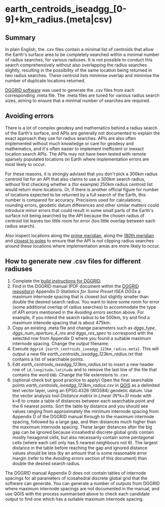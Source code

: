 # earth\_centroids\_iseadgg\_[0-9]+km\_radius.(meta|csv)

## Summary

In plain English, the .csv files contain a minimal list of centroids
that allow the Earth's surface area to be completely searched within
a minimal number of radius searches, for various radiuses. It is not
possible to conduct this search comprehensively without also
overlapping the radius searches slightly, resulting in the
possibility of the same location being returned in two radius
searches. These centroid lists minimise overlap and minimise the
number of duplicate locations returned.

[DGGRID software](https://github.com/sahrk/DGGRID) was used to
generate the .csv files from each corresponding .meta file. The
.meta files are tuned for various radius search sizes, aiming to
ensure that a minimal number of searches are required.

## Avoiding errors

There is a lot of complex geodesy and mathematics behind a radius
search of the Earth's surface, and APIs are generally not
documented to explain the exact approach they use for radius
searches. APIs are also often implemented without much knowledge or
care for geodesy and mathematics, and it's often easier to implement
inefficient or inexact location search APIs. The APIs may not have
been tested with remote sparsely populated locations on Earth where
implementation errors are most likely to occur.

For these reasons, it is strongly advised that you don't pick a
300km radius centroid list for an API that also claims to use a
300km search radius, without first checking whether a (for example)
250km radius centroid list would return more locations. Or, if
there is another official figure for number of locations expected
to be returned by a full search of the Earth, this number is
compared for accuracy. Precisions used for calculations, rounding
errors, geodetic datum differences and other similar matters could
introduce minor errors that could result in some small parts of the
Earth's surface not being searched by the API because the chosen
radius of centroid list leaves too little room for error (too little
overlap between each radius search).

Also inspect locations along the
[prime meridian](https://en.wikipedia.org/wiki/Prime_meridian),
along the
[180th meridian](https://en.wikipedia.org/wiki/180th_meridian) and
[closest to poles](https://en.wikipedia.org/wiki/List_of_northernmost_settlements)
to ensure that the API is not clipping radius searches around these
locations where implementation areas are more likely to occur.

## How to generate new .csv files for different radiuses

1. Complete the [build instructions for DGGRID](https://github.com/sahrk/DGGRID/blob/master/INSTALL.md).
2. Find in the DGGRID manual (PDF document within the
   [DGGRID repository](https://github.com/sahrk/DGGRID)) Appendix D
   _Statistics for Some Preset ISEA DGGs_ a maximum internode
   spacing that is closest but slightly smaller than double the
   desired search radius. You want to leave some room for error
   (some additional overlap of radius searches) to accommodate the
   type of API errors mentioned in the _Avoiding errors_ section
   above. For example, if you intend the search radius to be 500km,
   try and find a maximum intenode spacing that is about 475km.
3. Copy an existing .meta file and change parameters such as
   _dggs\_type_, _dggs\_num\_aperture\_4\_res_ and _dggs\_res\_spec_
   to correspond with the selected row from Appendix D where you
   found a suitable maximum internode spacing. Change the output
   filename.
4. Execute `dggrid {earth_centroids_iseadgg_123km_radius.meta}`.
   This will output a new file
   _earth\_centroids\_iseadgg\_123km\_radius.txt_ that contains a
   list of searchable points.
5. Edit _earth\_centroids\_iseadgg\_123km\_radius.txt_ to insert a
   new header row of `id,longitude,latitude` and to remove the last
   line of the file that contains the word `END`. Change the file
   extensions to _.csv_.
6. (optional check but good practice to apply) Open the final
   searchable points _earth\_centroids\_iseadgg\_123km\_radius.csv_
   in [QGIS](https://qgis.org/en/site/) as a delimited text vector
   layer, using an EPSG:4326 (WGS84) geodetic datum. Use the vector
   analysis tool _Distance matrix_ in _Linear (N*k×3)_ mode with
   k=6 to create a table of distances between each searchable point
   and the 6 nearest points. Sort the table by distance and you
   should see values ranging from approximately the minimum
   internode spacing from Appendix D of the DGGRID manual through
   to the maximum internode spacing, followed by a large gap, and
   then distances much higher than the maximum internode spacing.
   These larger distances after the big gap can be ignored because
   icosahedral discrete global grids contain mostly hexagonal cells,
   but also necessarily contain some pentagonal cells (where each
   cell only has 5 nearest neighbours not 6). The largest distance
   in the table before reaching the gap and ignored distance values
   should be less (by an amount that is some reasonable error margin
   (refer to the _Avoiding errors_ section of this document) than
   double the desired search radius.

The DGGRID manual Appendix D does not contain tables of internode
spacings for all parameters of icosahedral discrete global grid that
the software can generate. You can generate a number of outputs from
DGGRID where maximum internode spacings are not documented in the
manual, and use QGIS with the process summarised above to check
each candidate output to find one which has a suitable maximum
internode spacing.
